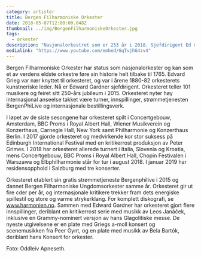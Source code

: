 ```yaml
---
category: artister
title: Bergen Filharmoniske Orkester
date: 2018-05-07T12:00:00.048Z
thumbnail: ../img/BergenFilharmoniskeOrkester.jpg
tags:
  - orkester
description: "Nasjonalorkestret som er 253 år i 2018. Sjefdirigent Ed Gardner leder orkestret inn i en ny æra med turneer, innspillinger og musikalske tolkninger i verdensklassen."
medialink: "https://www.youtube.com/embed/GqTvjhG4zv4"
---
```

Bergen Filharmoniske Orkester har status som nasjonalorkester og kan som et av verdens eldste orkestre føre sin historie helt tilbake til 1765. Edvard Grieg var nær knyttet til orkesteret, og var i årene 1880-82 orkesterets kunstneriske leder. Nå er Edward Gardner sjefdirigent. Orkesteret teller 101 musikere og feiret sitt 250-års jubileum i 2015. Orkesteret nyter høy internasjonal anseelse takket være turner, innspillinger, strømmetjenesten BergenPhiLive og internasjonale bestillingsverk.

I løpet av de siste sesongene har orkesteret spilt i Concertgebouw, Amsterdam, BBC Proms i Royal Albert Hall, Wiener Musikverein og Konzerthaus, Carnegie Hall, New York samt Philharmonie og Konzerthaus Berlin. I 2017 gjorde orkesteret og medvirkende kor stor suksess på Edinburgh International Festival med en kritikerrost produksjon av Peter Grimes. I 2018 har orkesteret allerede turnert i Italia, Slovenia og Kroatia, mens Concertgebouw, BBC Proms i Royal Albert Hall, Chopin Festivalen i Warszawa og Elbphilharmonie står for tur i august 2018. I januar 2019 har residensopphold i Salzburg med tre konserter.

Orkesteret etablert sin gratis strømmetjeneste Bergenphilive i 2015 og dannet Bergen Filharmoniske Ungdomsorkester samme år. Orkesteret gir ut fire cder per år, og internasjonale kritikere trekker fram dets energiske spillestil og store og varme strykerklang. For komplett diskografi, se www.harmonien.no. Sammen med Edward Gardner har orkesteret gjort flere innspillinger, deriblant en kritikerrost serie med musikk av Leos Janáĉek, inklusive en Grammy-nominert versjon av hans Glagolitiske messe. De nyeste utgivelsene er en plate med Griegs a-moll konsert og scenemusikken fra Peer Gynt, og en plate med musikk av Bela Bartók, deriblant hans Konsert for orkester.

Foto: Oddleiv Apneseth.
